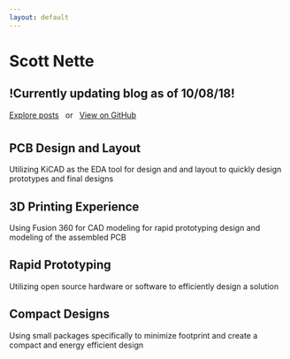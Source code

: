 ```yaml
---
layout: default
---
```



<div id="js-menu-screen" class="menu-screen"></div>

    
  <div class="page-lead" style="background-image:url(/images/cover.jpg)"  >
  <div class="wrap page-lead-content">
	<h1>Scott Nette</h1>
	<h2>!Currently updating blog as of 10/08/18!</h2>
	<a href="/posts/" class="btn-inverse">Explore posts</a> &nbsp; or &nbsp; <a href="https://github.com/scottnette" class="btn-inverse">View on GitHub</a>
  </div><!-- /.page-lead-content -->
    </div><!-- /.page-lead -->

<div id="page-wrapper">
  <!--[if lt IE 9]><div class="upgrade notice-warning"><strong>Your browser is quite old!</strong> Why not <a href="http://whatbrowser.org/">upgrade to a newer one</a> to better enjoy this site?</div><![endif]-->


<div id="main" role="main">
<div class="wrap">
<div class="page-title">
<h1></h1>

</div>
<div class="archive-wrap">
<div class="page-content">
  <div class="tiles">

<div class="tile">
  <h2 class="post-title">PCB Design and Layout</h2>
  <p class="post-excerpt">Utilizing KiCAD as the EDA tool for design and and layout to quickly design prototypes and final designs</p>
</div><!-- /.tile -->

<div class="tile">
  <h2 class="post-title">3D Printing Experience</h2>
  <p class="post-excerpt">Using Fusion 360 for CAD modeling for rapid prototyping design and modeling of the assembled PCB</p>
</div><!-- /.tile -->

<div class="tile">
  <h2 class="post-title">Rapid Prototyping</h2>
  <p class="post-excerpt">Utilizing open source hardware or software to efficiently design a solution</p>
</div><!-- /.tile -->

<div class="tile">
  <h2 class="post-title">Compact Designs</h2>
  <p class="post-excerpt">Using small packages specifically to minimize footprint and create a compact and energy efficient design</p>
</div><!-- /.tile -->


</div>
<!-- /.tiles -->

</div><!-- /.page-content -->

</div><!-- /.wrap -->
</div><!-- /#main -->

